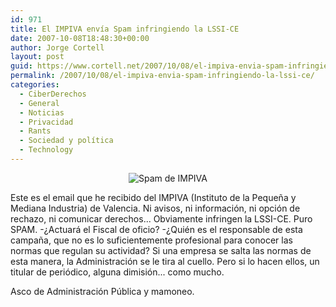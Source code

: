 ```yaml
---
id: 971
title: El IMPIVA enví­a Spam infringiendo la LSSI-CE
date: 2007-10-08T18:48:30+00:00
author: Jorge Cortell
layout: post
guid: https://www.cortell.net/2007/10/08/el-impiva-envia-spam-infringiendo-la-lssi-ce/
permalink: /2007/10/08/el-impiva-envia-spam-infringiendo-la-lssi-ce/
categories:
  - CiberDerechos
  - General
  - Noticias
  - Privacidad
  - Rants
  - Sociedad y polí­tica
  - Technology
---
```

<div style="text-align: center">
  <img alt="Spam de IMPIVA" title="Spam de IMPIVA" src="https://farm3.static.flickr.com/2388/1515939661_c33f0d5777.jpg?v=0" />
</div>

Este es el email que he recibido del IMPIVA (Instituto de la Pequeña y Mediana Industria) de Valencia. Ni avisos, ni información, ni opción de rechazo, ni comunicar derechos... Obviamente infringen la LSSI-CE. Puro SPAM. -¿Actuará el Fiscal de oficio? -¿Quién es el responsable de esta campaña, que no es lo suficientemente profesional para conocer las normas que regulan su actividad? Si una empresa se salta las normas de esta manera, la Administración se le tira al cuello. Pero si lo hacen ellos, un titular de periódico, alguna dimisión... como mucho.

Asco de Administración Pública y mamoneo.